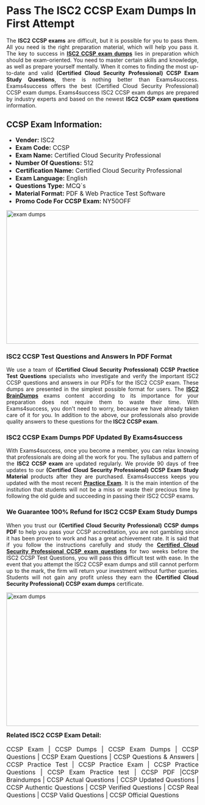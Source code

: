 <h1><strong><strong>Pass The ISC2 CCSP Exam Dumps In First Attempt</strong></strong></h1> <p style="text-align:justify">The <strong>ISC2 CCSP exams</strong> are difficult, but it is possible for you to pass them. All you need is the right preparation material, which will help you pass it. The key to success in <a href="https://www.exams4success.com/isc2/ccsp-pdf-exam-dumps"><strong>ISC2 CCSP exam dumps</strong></a> lies in preparation which should be exam-oriented. You need to master certain skills and knowledge, as well as prepare yourself mentally. When it comes to finding the most up-to-date and valid <strong>(Certified Cloud Security Professional) CCSP Exam Study Questions</strong>, there is nothing better than Exams4success. Exams4success offers the best (Certified Cloud Security Professional) CCSP exam dumps. Exams4success ISC2 CCSP exam dumps are prepared by industry experts and based on the newest <strong>ISC2 CCSP exam questions</strong> information.</p> <h2><strong><strong>CCSP Exam Information:</strong></strong></h2> <ul> <li><span style="font-size:16px"><strong>Vender:</strong> ISC2</span></li> <li><span style="font-size:16px"><strong>Exam Code:</strong> CCSP</span></li> <li><span style="font-size:16px"><strong>Exam Name:</strong> Certified Cloud Security Professional</span></li> <li><span style="font-size:16px"><strong>Number Of Questions:</strong> 512</span></li> <li><span style="font-size:16px"><strong>Certification Name:</strong> Certified Cloud Security Professional</span></li> <li><span style="font-size:16px"><strong>Exam Language:</strong> English</span></li> <li><span style="font-size:16px"><strong>Questions Type:</strong> MCQ`s</span></li> <li><span style="font-size:16px"><strong>Material Format:</strong> PDF & Web Practice Test Software</span></li> <li><span style="font-size:16px"><strong>Promo Code For CCSP Exam: </strong>NY50OFF</span></li> </ul> <p><a href="https://www.exams4success.com/isc2/ccsp-pdf-exam-dumps" rel="no-follow"><img alt="exam dumps" src="https://www.certcollections.com/uploads/content/infrist1.png" style="height:350px; width:750px" /></a></p> <h3><strong>ISC2 CCSP Test Questions and Answers In PDF Format</strong></h3> <p style="text-align:justify">We use a team of <strong>(Certified Cloud Security Professional) CCSP Practice Test Questions</strong> specialists who investigate and verify the important ISC2 CCSP questions and answers in our PDFs for the ISC2 CCSP exam. These dumps are presented in the simplest possible format for users. The <a href="https://www.exams4success.com/isc2-exam-dumps"><strong>ISC2 BrainDumps</strong></a> exams content according to its importance for your preparation does not require them to waste their time. With Exams4success, you don't need to worry, because we have already taken care of it for you. In addition to the above, our professionals also provide quality answers to these questions for the<strong> ISC2 CCSP exam</strong>.</p> <h3><strong> ISC2 CCSP Exam Dumps PDF Updated By Exams4success</strong></h3> <p style="text-align:justify">With Exams4success, once you become a member, you can relax knowing that professionals are doing all the work for you. The syllabus and pattern of the <strong>ISC2 CCSP exam </strong>are updated regularly. We provide 90 days of free updates to our <strong>(Certified Cloud Security Professional) CCSP Exam Study Material</strong> products after they are purchased. Exams4success keeps you updated with the most recent <a href="https://www.exams4success.com/"><strong>Practice Exam</strong></a>. It is the main intention of the institution that students will not be a miss or waste their precious time by following the old guide and succeeding in passing their ISC2 CCSP exams.</p> <h3 style="text-align:justify"><strong>We Guarantee 100% Refund for ISC2 CCSP Exam Study Dumps</strong></h3> <p style="text-align:justify">When you trust our <strong>(Certified Cloud Security Professional) CCSP dumps PDF</strong> to help you pass your CCSP accreditation, you are not gambling since it has been proven to work and has a great achievement rate. It is said that if you follow the instructions carefully and study the <a href="https://www.exams4success.com/isc2/ccsp-pdf-exam-dumps"><strong>Certified Cloud Security Professional CCSP exam questions</strong></a> for two weeks before the ISC2 CCSP Test Questions, you will pass this difficult test with ease. In the event that you attempt the ISC2 CCSP exam dumps and still cannot perform up to the mark, the firm will return your investment without further queries. Students will not gain any profit unless they earn the <strong>(Certified Cloud Security Professional) CCSP exam dumps</strong> certificate.</p> <p style="text-align:justify"><a href="https://www.exams4success.com/isc2/ccsp-pdf-exam-dumps" rel="no-follow"><img alt="exam dumps" src="https://www.certcollections.com/uploads/content/free_demo1.png" style="height:350px; width:750px" /></a></p> <p style="text-align:justify"><span style="font-size:16px"><strong>Related ISC2 CCSP Exam Detail:</strong></span><br /> <br /> <span style="font-size:16px">CCSP Exam | CCSP Dumps | CCSP Exam Dumps | CCSP Questions | CCSP Exam Questions | CCSP Questions & Answers | CCSP Practice Test | CCSP Practice Exam | CCSP Practice Questions | CCSP Exam Practice test | CCSP PDF |CCSP Braindumps | CCSP Actual Questions | CCSP Updated Questions | CCSP Authentic Questions | CCSP Verified Questions | CCSP Real Questions | CCSP Valid Questions | CCSP Official Questions</span></p>
